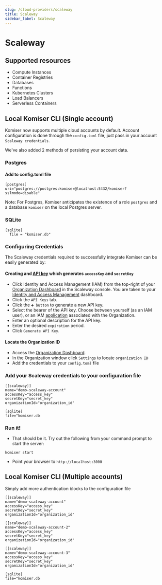 ```yaml
---
slug: /cloud-providers/scaleway
title: Scaleway
sidebar_label: Scaleway
---
```


# Scaleway

## Supported resources
- Compute Instances
- Container Registries
- Databases
- Functions
- Kubernetes Clusters
- Load Balancers
- Serverless Containers

## Local Komiser CLI (Single account)

Komiser now supports multiple cloud accounts by default. Account configuration is done through the `config.toml` file, just pass in your account `Scaleway credentials`.

We've also added 2 methods of persisting your account data.
### Postgres
#### Add to config.toml file
```
[postgres]
uri="postgres://postgres:komiser@localhost:5432/komiser?sslmode=disable"
```
Note: For Postgres, Komiser anticipates the existence of a role `postgres` and a database `komiser` on the local Postgres server.

### SQLite

```
[sqlite]
  file = "komiser.db"
```

### Configuring Credentials

The Scaleway credentials required to successfully integrate Komiser can be easily generated by:

#### Creating and [API key](https://www.scaleway.com/en/docs/identity-and-access-management/iam/how-to/create-api-keys/) which generates `accessKey` and `secretKey`
- Click Identity and Access Management (IAM) from the top-right of your [Organization Dashboard](https://console.scaleway.com/organization) in the Scaleway console. You are taken to your [Identity and Access Management](https://console.scaleway.com/iam/users) dashboard.
- Click the `API Keys` tab.
- Click the `➕ button` to generate a new API key.
- Select the bearer of the API key. Choose between yourself (as an IAM user), or an IAM [application](https://www.scaleway.com/en/docs/identity-and-access-management/iam/concepts/#application) associated with the Organization.
- Enter an optional description for the API key.
- Enter the desired `expiration` period.
- Click `Generate API Key`.

#### Locate the Organization ID
- Access the [Organization Dashboard](https://console.scaleway.com/organization).
- In the Organization window click `Settings` to locate `organization ID`
- Add the credentials to your `config.toml` file

### Add your Scaleway credentials to your configuration file

```
[[scaleway]]
name="demo-scaleway-account"
accessKey="access_key"
secretKey="secret_key"
organizationId="organization_id"

[sqlite]
file="komiser.db
```
                                        

### Run it!
* That should be it. Try out the following from your command prompt to start the server:

```
komiser start 
```

* Point your browser to `http://localhost:3000`

## Local Komiser CLI (Multiple accounts)
Simply add more authentication blocks to the configuration file

```
[[scaleway]]
name="demo-scaleway-account"
accessKey="access_key"
secretKey="secret_key"
organizationId="organization_id"

[[scaleway]]
name="demo-scaleway-account-2"
accessKey="access_key"
secretKey="secret_key"
organizationId="organization_id"

[[scaleway]]
name="demo-scaleway-account-3"
accessKey="access_key"
secretKey="secret_key"
organizationId="organization_id"

[sqlite]
file="komiser.db
```